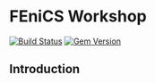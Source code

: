# FEniCS Workshop

[![Build Status](https://travis-ci.org/minicomp/ed.svg?branch=master)](https://travis-ci.org/minicomp/ed) [![Gem Version](https://badge.fury.io/rb/ed..svg)](https://badge.fury.io/rb/ed.)

## Introduction


